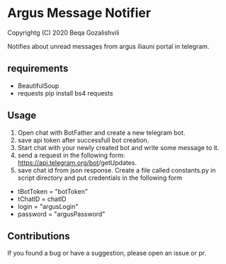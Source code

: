 # Argus Message Notifier
Copyrightg (C) 2020 Beqa Gozalishvili

Notifies about unread messages from argus iliauni portal in telegram.

## requirements
* BeautifulSoup
* requests
pip install bs4 requests

## Usage
1. Open chat with BotFather and create a new telegram bot.
2. save api token after successfull bot creation.
3. Start chat with your newly created bot and write some message to it.
4. send a request in the following form: https://api.telegram.org/bot<bottoken>/getUpdates.
5. save chat id from json response.
Create a file called constants.py in script directory and put credentials in the following form
* tBotToken = "botToken"
* tChatID = chatID
* login = "argusLogin"
* password = "argusPassword"

## Contributions
If you found a bug or have a suggestion, please open an issue or pr.